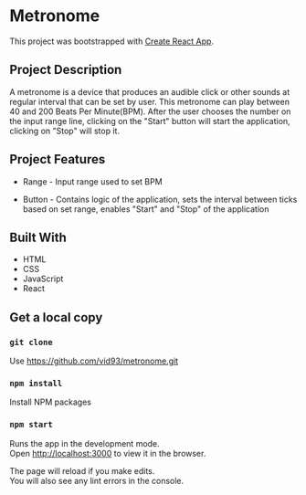 # Metronome

This project was bootstrapped with [Create React App](https://github.com/facebook/create-react-app).

## Project Description

A metronome is a device that produces an audible click or other sounds at regular interval that can be set by user.
This metronome can play between 40 and 200 Beats Per Minute(BPM). After the user chooses the number on the input
range line, clicking on the "Start" button will start the application, clicking on "Stop" will stop it.

## Project Features

- Range - Input range used to set BPM

- Button - Contains logic of the application, sets the interval between ticks based on set range, enables "Start"
            and "Stop" of the application

## Built With

- HTML
- CSS 
- JavaScript
- React

## Get a local copy

### `git clone`

Use https://github.com/vid93/metronome.git

### `npm install` 

Install NPM packages

### `npm start`

Runs the app in the development mode.\
Open [http://localhost:3000](http://localhost:3000) to view it in the browser.

The page will reload if you make edits.\
You will also see any lint errors in the console.

